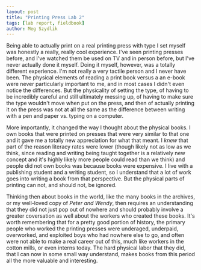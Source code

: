 ```yaml
---  
layout: post  
title: "Printing Press Lab 2"  
tags: [lab report, fieldbook]  
author: Meg Szydlik 
---
```


Being able to actually print on a real printing press with type I set myself was honestly a really, really cool experience. I've seen printing presses before, and I've watched them be used on TV and in person before, but I've never actually done it myself. Doing it myself, however, was a totally different experience. I'm not really a very tactile person and I never have been. The physical elements of reading a print book versus a an e-book were never particularly important to me, and in most cases I didn't even notice the differences. But the physicality of setting the type, of having to be incredibly careful and still ultimately messing up, of having to make sure the type wouldn't move when put on the press, and then of actually printing it on the press was not at all the same as the difference between writing with a pen and paper vs. typing on a computer. 

More importantly, it changed the way I thought about the physical books. I own books that were printed on presses that were very similar to that one and it gave me a totally new appreciation for what that meant. I *knew* that part of the reason literacy rates were lower (though likely not as low as we think, since reading and writing being taught together is a relatively new concept and it's highly likely more people could read than we think) and people did not own books was because books were expensive. I live with a publishing student and a writing student, so I understand that a lot of work goes into writing a book from that perspective. But the physical parts of printing can not, and should not, be ignored. 

Thinking then about books in the world, like the many books in the archives, or my well-loved copy of *Peter and Wendy*, then requires an understanding that they did not just pop out of nowhere and should probably involve a greater coversation as well about the workers who created these books. It's worth remembering that for a pretty good portion of history, the primary people who worked the printing presses were underaged, underpaid, overworked, and exploited boys who had nowhere else to go, and often were not able to make a real career out of this, much like workers in the cotton mills, or even interns today. The hard physical labor that they did, that I can now in some small way understand, makes books from this period all the more valuable and interesting.